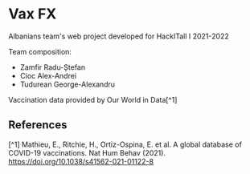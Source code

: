 # Vax FX

Albanians team's web project developed for HackITall I 2021-2022

Team composition:
- Zamfir Radu-Ștefan
- Cioc Alex-Andrei
- Tudurean George-Alexandru

Vaccination data provided by Our World in Data[^1]

## References
[^1] Mathieu, E., Ritchie, H., Ortiz-Ospina, E. et al. A global database of COVID-19 vaccinations. Nat Hum Behav (2021). https://doi.org/10.1038/s41562-021-01122-8